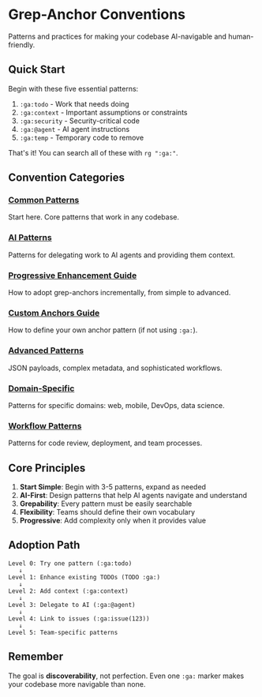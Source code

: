 # Grep-Anchor Conventions
<!-- :ga:tldr Standard patterns and practices for grep-anchors -->
<!-- :ga:convention Central hub for all grep-anchor conventions -->

Patterns and practices for making your codebase AI-navigable and human-friendly.

## Quick Start

Begin with these five essential patterns:

1. `:ga:todo` - Work that needs doing
2. `:ga:context` - Important assumptions or constraints
3. `:ga:security` - Security-critical code
4. `:ga:@agent` - AI agent instructions
5. `:ga:temp` - Temporary code to remove

That's it! You can search all of these with `rg ":ga:"`.

## Convention Categories

### [Common Patterns](./common-patterns.md)
Start here. Core patterns that work in any codebase.

### [AI Patterns](./ai-patterns.md)
Patterns for delegating work to AI agents and providing them context.

### [Progressive Enhancement Guide](../guides/progressive-enhancement.md)
How to adopt grep-anchors incrementally, from simple to advanced.

### [Custom Anchors Guide](../guides/custom-anchors.md)
How to define your own anchor pattern (if not using `:ga:`).

### [Advanced Patterns](../advanced-patterns.md)
JSON payloads, complex metadata, and sophisticated workflows.

### [Domain-Specific](./domain-specific.md)
Patterns for specific domains: web, mobile, DevOps, data science.

### [Workflow Patterns](./workflow-patterns.md)
Patterns for code review, deployment, and team processes.

## Core Principles

1. **Start Simple**: Begin with 3-5 patterns, expand as needed
2. **AI-First**: Design patterns that help AI agents navigate and understand
3. **Grepability**: Every pattern must be easily searchable
4. **Flexibility**: Teams should define their own vocabulary
5. **Progressive**: Add complexity only when it provides value

## Adoption Path

```
Level 0: Try one pattern (:ga:todo)
   ↓
Level 1: Enhance existing TODOs (TODO :ga:)
   ↓
Level 2: Add context (:ga:context)
   ↓
Level 3: Delegate to AI (:ga:@agent)
   ↓
Level 4: Link to issues (:ga:issue(123))
   ↓
Level 5: Team-specific patterns
```

## Remember

The goal is **discoverability**, not perfection. Even one `:ga:` marker makes your codebase more navigable than none.